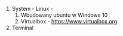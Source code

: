 1. System - Linux - 
    1. Wbudowany ubuntu w Windows 10
    2. Virtualbox - https://www.virtualbox.org
3. Terminal
